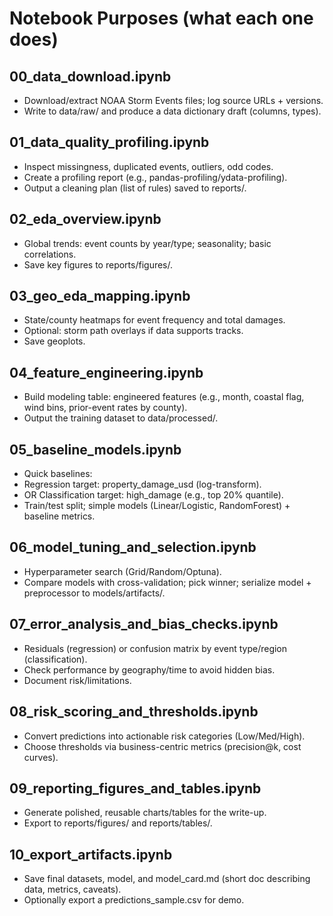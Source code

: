 # Notebook Purposes (what each one does)

## 00_data_download.ipynb

- Download/extract NOAA Storm Events files; log source URLs + versions.
- Write to data/raw/ and produce a data dictionary draft (columns, types).

## 01_data_quality_profiling.ipynb

- Inspect missingness, duplicated events, outliers, odd codes.
- Create a profiling report (e.g., pandas-profiling/ydata-profiling).
- Output a cleaning plan (list of rules) saved to reports/.

## 02_eda_overview.ipynb

- Global trends: event counts by year/type; seasonality; basic correlations.
- Save key figures to reports/figures/.

## 03_geo_eda_mapping.ipynb

- State/county heatmaps for event frequency and total damages.
- Optional: storm path overlays if data supports tracks.
- Save geoplots.

## 04_feature_engineering.ipynb

- Build modeling table: engineered features (e.g., month, coastal flag, wind bins, prior-event rates by county).
- Output the training dataset to data/processed/.

## 05_baseline_models.ipynb

- Quick baselines:
- Regression target: property_damage_usd (log-transform).
- OR Classification target: high_damage (e.g., top 20% quantile).
- Train/test split; simple models (Linear/Logistic, RandomForest) + baseline metrics.

## 06_model_tuning_and_selection.ipynb

- Hyperparameter search (Grid/Random/Optuna).
- Compare models with cross-validation; pick winner; serialize model + preprocessor to models/artifacts/.

## 07_error_analysis_and_bias_checks.ipynb

- Residuals (regression) or confusion matrix by event type/region (classification).
- Check performance by geography/time to avoid hidden bias.
- Document risk/limitations.

## 08_risk_scoring_and_thresholds.ipynb

- Convert predictions into actionable risk categories (Low/Med/High).
- Choose thresholds via business-centric metrics (precision@k, cost curves).

## 09_reporting_figures_and_tables.ipynb

- Generate polished, reusable charts/tables for the write-up.
- Export to reports/figures/ and reports/tables/.

## 10_export_artifacts.ipynb

- Save final datasets, model, and model_card.md (short doc describing data, metrics, caveats).
- Optionally export a predictions_sample.csv for demo.
